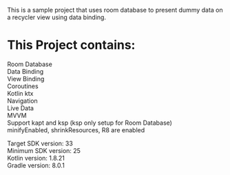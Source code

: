 This is a sample project that uses room database to present dummy data on a recycler view using data binding. <br />

# This Project contains:
Room Database <br />
Data Binding <br />
View Binding <br />
Coroutines <br />
Kotlin ktx <br />
Navigation <br />
Live Data <br />
MVVM <br />
Support kapt and ksp (ksp only setup for Room Database) <br />
minifyEnabled, shrinkResources, R8 are enabled <br />

Target SDK version: 33 <br />
Minimum SDK version: 25 <br />
Kotlin version: 1.8.21 <br />
Gradle version: 8.0.1 <br />